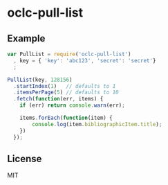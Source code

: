 # oclc-pull-list

## Example

```javascript
var PullList = require('oclc-pull-list')
  , key = { 'key': 'abc123', 'secret': 'secret'}
  ;

PullList(key, 128156)
  .startIndex(1)   // defaults to 1
  .itemsPerPage(5) // defaults to 10
  .fetch(function(err, items) {
    if (err) return console.warn(err);

    items.forEach(function(item) {
        console.log(item.bibliographicItem.title);
    })
  });
```

## License

MIT